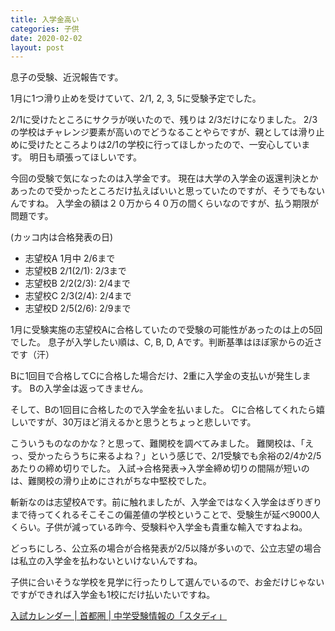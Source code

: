 ```yaml
---
title: 入学金高い
categories: 子供
date: 2020-02-02
layout: post
---
```


息子の受験、近況報告です。

1月に1つ滑り止めを受けていて、2/1, 2, 3, 5に受験予定でした。

2/1に受けたところにサクラが咲いたので、残りは 2/3だけになりました。
2/3の学校はチャレンジ要素が高いのでどうなることやらですが、親としては滑り止めに受けたところよりは2/1の学校に行ってほしかったので、一安心しています。
明日も頑張ってほしいです。

今回の受験で気になったのは入学金です。
現在は大学の入学金の返還判決とかあったので受かったところだけ払えばいいと思っていたのですが、そうでもないんですね。
入学金の額は２０万から４０万の間くらいなのですが、払う期限が問題です。

(カッコ内は合格発表の日)
- 志望校A 1月中 2/6まで
- 志望校B 2/1(2/1): 2/3まで
- 志望校B 2/2(2/3): 2/4まで
- 志望校C 2/3(2/4): 2/4まで
- 志望校D 2/5(2/6): 2/9まで

1月に受験実施の志望校Aに合格していたので受験の可能性があったのは上の5回でした。
息子が入学したい順は、C, B, D, Aです。判断基準はほぼ家からの近さです（汗）

Bに1回目で合格してCに合格した場合だけ、2重に入学金の支払いが発生します。
Bの入学金は返ってきません。

そして、Bの1回目に合格したので入学金を払いました。
Cに合格してくれたら嬉しいですが、30万ほど消えるかと思うとちょっと悲しいです。

こういうものなのかな？と思って、難関校を調べてみました。
難関校は、「えっ、受かったらうちに来るよね？」という感じで、2/1受験でも余裕の2/4か2/5あたりの締め切りでした。
入試→合格発表→入学金締め切りの間隔が短いのは、難関校の滑り止めにされがちな中堅校でした。

斬新なのは志望校Aです。前に触れましたが、入学金ではなく入学金はぎりぎりまで待ってくれるそこそこの偏差値の学校ということで、受験生が延べ9000人くらい。子供が減っている昨今、受験料や入学金も貴重な輸入ですねよね。

どっちにしろ、公立系の場合が合格発表が2/5以降が多いので、公立志望の場合は私立の入学金を払わないといけないんですね。

子供に合いそうな学校を見学に行ったりして選んでいるので、お金だけじゃないですができれば入学金も1校にだけ払いたいですね。

[入試カレンダー | 首都圏 | 中学受験情報の「スタディ」](https://www.study1.jp/kanto/exam_calendar/)